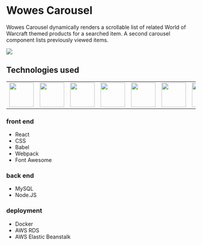 # Wowes Carousel
Wowes Carousel dynamically renders a scrollable list of related World of Warcraft themed products for a searched item. A second carousel component lists previously viewed items. 

<img src ="carouselDisplay.png" />


## Technologies used
<table>
   <tr>
     <td align="center"><img src="https://cdn4.iconfinder.com/data/icons/logos-3/600/React.js_logo-512.png" width="65" /></td>
     <td align="center"><img src="https://miro.medium.com/max/1200/1*m5RYM_Wkj4LsZewpigV5tg.jpeg" width="65" /></td>
     <td align="center"><img src="https://upload.wikimedia.org/wikipedia/en/thumb/6/62/MySQL.svg/1200px-MySQL.svg.png" width="65"/></td>
     <td align="center"><img src="https://api.iconify.design/logos:babel.svg" width="65"/></td>
     <td align="center"><img src="https://api.iconify.design/logos:webpack.svg" width="65"/></td>
     <td align="center"><img src="https://api.iconify.design/logos:aws.svg?height=16" width="65"/></td>
     <td align="center"><img src="https://api.iconify.design/logos:aws-rds.svg" width="65"/></td>
     <td align="center"><img src="https://api.iconify.design/logos:docker-icon.svg" width="65"/></td>
   </tr>
</table>

### front end
 * React
 * CSS 
 * Babel
 * Webpack
 * Font Awesome
### back end
 * MySQL
 * Node.JS
 ### deployment
 * Docker
 * AWS RDS
 * AWS Elastic Beanstalk
 
